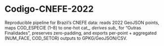 # Codigo-CNEFE-2022
Reproducible pipeline for Brazil’s CNEFE data: reads 2022 GeoJSON points, maps COD_ESPECIE (1–8) to one-hot cat_*, derives sub_* for “Outras Finalidades”, preserves zero-padding, and exports per-point + aggregated (NUM_FACE, COD_SETOR) outputs to GPKG/GeoJSON/CSV.
